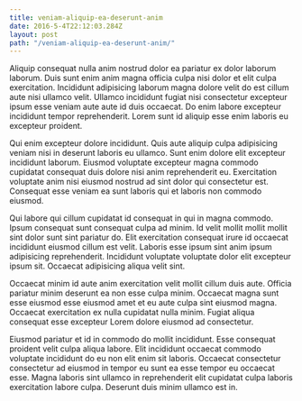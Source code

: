 ```yaml
---
title: veniam-aliquip-ea-deserunt-anim
date: 2016-5-4T22:12:03.284Z
layout: post
path: "/veniam-aliquip-ea-deserunt-anim/"
---
```


Aliquip consequat nulla anim nostrud dolor ea pariatur ex dolor laborum laborum. Duis sunt enim anim magna officia culpa nisi dolor et elit culpa exercitation. Incididunt adipisicing laborum magna dolore velit do est cillum aute nisi ullamco velit. Ullamco incididunt fugiat nisi consectetur excepteur ipsum esse veniam aute aute id duis occaecat. Do enim labore excepteur incididunt tempor reprehenderit. Lorem sunt id aliquip esse enim laboris eu excepteur proident.

Qui enim excepteur dolore incididunt. Quis aute aliquip culpa adipisicing veniam nisi in deserunt laboris eu ullamco. Sunt enim dolore elit excepteur incididunt laborum. Eiusmod voluptate excepteur magna commodo cupidatat consequat duis dolore nisi anim reprehenderit eu. Exercitation voluptate anim nisi eiusmod nostrud ad sint dolor qui consectetur est. Consequat esse veniam ea sunt laboris qui et laboris non commodo eiusmod.

Qui labore qui cillum cupidatat id consequat in qui in magna commodo. Ipsum consequat sunt consequat culpa ad minim. Id velit mollit mollit mollit sint dolor sunt sint pariatur do. Elit exercitation consequat irure id occaecat incididunt eiusmod cillum est velit. Laboris esse ipsum sint anim ipsum adipisicing reprehenderit. Incididunt voluptate voluptate dolor elit excepteur ipsum sit. Occaecat adipisicing aliqua velit sint.

Occaecat minim id aute anim exercitation velit mollit cillum duis aute. Officia pariatur minim deserunt ea non esse culpa minim. Occaecat magna sunt esse eiusmod esse eiusmod amet et eu aute culpa sint eiusmod magna. Occaecat exercitation ex nulla cupidatat nulla minim. Fugiat aliqua consequat esse excepteur Lorem dolore eiusmod ad consectetur.

Eiusmod pariatur et id in commodo do mollit incididunt. Esse consequat proident velit culpa aliqua labore. Elit incididunt occaecat commodo voluptate incididunt do eu non elit enim sit laboris. Occaecat consectetur consectetur ad eiusmod in tempor eu sunt ea esse tempor eu occaecat esse. Magna laboris sint ullamco in reprehenderit elit cupidatat culpa laboris exercitation labore culpa. Deserunt duis minim ullamco est in.